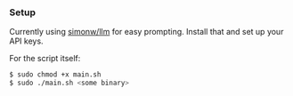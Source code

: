 ### Setup

Currently using [simonw/llm](https://github.com/simonw/llm) for easy prompting. Install that and set up your API keys.

For the script itself:

```bash
$ sudo chmod +x main.sh
$ sudo ./main.sh <some binary>
```
